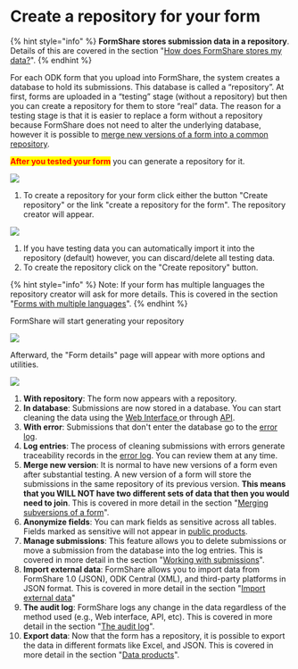 # Create a repository for your form

{% hint style="info" %}
**FormShare stores submission data in a repository**. Details of this are covered in the section "[How does FormShare stores my data?](../../fundamentals/repositories/how-does-formshare-stores-my-data.md)".
{% endhint %}

For each ODK form that you upload into FormShare, the system creates a database to hold its submissions. This database is called a “repository”. At first, forms are uploaded in a “testing” stage (without a repository) but then you can create a repository for them to store “real” data. The reason for a testing stage is that it is easier to replace a form without a repository because FormShare does not need to alter the underlying database, however it is possible to [merge new versions of a form into a common repository](../../fundamentals/repositories/merging-subversions-of-a-form.md).

<mark style="color:red;">**After you tested your form**</mark> you can generate a repository for it.

![](../../.gitbook/assets/form\_test\_stage\_03\_captions.png)

1. To create a repository for your form click either the button "Create repository" or the link "create a repository for the form". The repository creator will appear.

![](../../.gitbook/assets/create\_repository\_captions.png)

1. If you have testing data you can automatically import it into the repository (default) however, you can discard/delete all testing data.
2. To create the repository click on the "Create repository" button.

{% hint style="info" %}
Note: If your form has multiple languages the repository creator will ask for more details. This is covered in the section "[Forms with multiple languages](../../fundamentals/repositories/forms-with-multiple-languages.md)".
{% endhint %}

FormShare will start generating your repository

![](../../.gitbook/assets/generating\_repository.png)

Afterward, the "Form details" page will appear with more options and utilities.

![](../../.gitbook/assets/form\_details\_with\_repo\_captions.png)

1. **With repository**: The form now appears with a repository.
2. **In database**: Submissions are now stored in a database. You can start cleaning the data using the [Web Interface ](../../data-management/for-designers/figma-integration/the-web-interface.md)or through [API](../../data-management/for-designers/figma-integration/api-data-cleaning.md).
3. **With error**:  Submissions that don't enter the database go to the [error log](../../data-management/for-designers/submissions-with-errors.md).
4. **Log entries**: The process of cleaning submissions with errors generate traceability records in the [error log](../../data-management/for-designers/submissions-with-errors.md). You can review them at any time.
5. **Merge new version**: It is normal to have new versions of a form even after substantial testing. A new version of a form will store the submissions in the same repository of its previous version. **This means that you WILL NOT have two different sets of data that then you would need to join**. This is covered in more detail in the section "[Merging subversions of a form](../../fundamentals/repositories/merging-subversions-of-a-form.md)".
6. **Anonymize fields**: You can mark fields as sensitive across all tables. Fields marked as sensitive will not appear in [public products](../../data-management/data-products/private-vs-public-products.md).
7. **Manage submissions**: This feature allows you to delete submissions or move a submission from the database into the log entries. This is covered in more detail in the section "[Working with submissions](../../data-management/for-designers/working-with-submissions.md)".
8. **Import external data**: FormShare allows you to import data from FormShare 1.0 (JSON), ODK Central (XML), and third-party platforms in JSON format. This is covered in more detail in the section "[Import external data](../../fundamentals/submissions/import-external-data.md)"
9. **The audit log**: FormShare logs any change in the data regardless of the method used (e.g., Web interface, API, etc). This is covered in more detail in the section "[The audit log](../../data-management/for-designers/figma-integration/the-audit-log.md)".
10. **Export data**: Now that the form has a repository, it is possible to export the data in different formats like Excel, and JSON. This is covered in more detail in the section "[Data products](../../data-management/data-products/)".
